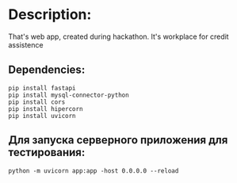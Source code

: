 # Description:
That's web app, created during hackathon. It's workplace for credit assistence
## Dependencies:
```
pip install fastapi
pip install mysql-connector-python
pip install cors
pip install hipercorn
pip install uvicorn
```
## Для запуска серверного приложения для тестирования:
```
python -m uvicorn app:app -host 0.0.0.0 --reload
```